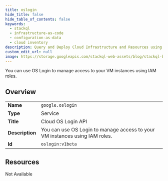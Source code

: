 ```yaml
---
title: oslogin
hide_title: false
hide_table_of_contents: false
keywords:
  - stackql
  - infrastructure-as-code
  - configuration-as-data
  - cloud inventory
description: Query and Deploy Cloud Infrastructure and Resources using SQL
custom_edit_url: null
image: https://storage.googleapis.com/stackql-web-assets/blog/stackql-blog-post-featured-image.png
---
```

You can use OS Login to manage access to your VM instances using IAM roles.  
    

## Overview
<table><tbody>
<tr><td><b>Name</b></td><td><code>google.oslogin</code></td></tr>
<tr><td><b>Type</b></td><td>Service</td></tr>
<tr><td><b>Title</b></td><td>Cloud OS Login API</td></tr>
<tr><td><b>Description</b></td><td>You can use OS Login to manage access to your VM instances using IAM roles.</td></tr>
<tr><td><b>Id</b></td><td><code>oslogin:v1beta</code></td></tr>
</tbody></table>

## Resources
<div class="row"><div class="providerDocColumn">Not Available</div></div>